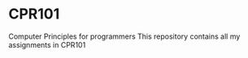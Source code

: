 # CPR101
Computer Principles for programmers  This repository contains all my assignments in CPR101
